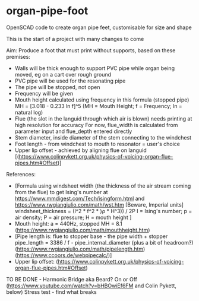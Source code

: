 # organ-pipe-foot
OpenSCAD code to create organ pipe feet, customisable for size and shape

This is the start of a project with many changes to come

Aim: Produce a foot that must print without supports, based on these premises:
*  Walls will be thick enough to support PVC pipe while organ being moved, eg on a cart over rough ground
*  PVC pipe will be used for the resonating pipe
*  The pipe will be stopped, not open
*  Frequency will be given
*  Mouth height calculated using frequency in this formula (stopped pipe)
        MH = [3.018 - 0.233 ln f]^5 (MH = Mouth Height; f = Frequency; ln = natural log)
*  Flue (the slot in the languid through which air is blown) needs printing at high resolution for accuracy
    For now, flue_width is calculated from parameter input and flue_depth entered directly
*  Stem diameter, inside diameter of the stem connecting to the windchest
*  Foot length - from windchest to mouth to resonator = user's choice
*  Upper lip offset - achieved by aligning flue on languid
        [(https://www.colinpykett.org.uk/physics-of-voicing-organ-flue-pipes.htm#Offset)]

References:
*  [Formula using windsheet width (the thickness of the air stream coming from the flue) to get Ising's number at https://www.mmdigest.com/Tech/isingform.html
    and https://www.rwgiangiulio.com/math/wst.htm [Beware, Imperial units]
    windsheet_thickness =	(I^2 * f^2 * )ρ * H^3)) / 2P
        I = Ising's number; p = air density; P = air pressure; H = mouth height ]
*  Mouth height: a = 440Hz, stopped MH = 8.1 (https://www.rwgiangiulio.com/math/mouthheight.htm)
*  [Pipe length is: flue to stopper base - the pipe width + stopper 
        pipe_length = 3386 / f - pipe_internal_diameter (plus a bit of headroom?)
        (https://www.rwgiangiulio.com/math/pipelength.htm)
        (https://www.ccoors.de/webpipecalc/)]
*  Upper lip offset: (https://www.colinpykett.org.uk/physics-of-voicing-organ-flue-pipes.htm#Offset)

TO BE DONE - 
Harmonic Bridge aka Beard? On or Off 
        (https://www.youtube.com/watch?v=bHBOwiEf6FM and Colin Pykett, below)
Stress test - find what breaks

